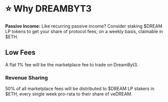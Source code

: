 # ⭐ Why DREAMBYT3

**Passive Income:** Like recurring passive income? Consider staking $DREAM LP tokens to get your share of protocol fees, on a weekly basis, claimable in $ETH.

## Low Fees

A flat 1% fee will be the marketplace fee to trade on DreamByt3.

### Revenue Sharing

50% of all marketplace fees will be distributed to $DREAM LP stakers in $ETH, every single week pro-rata to their share of veDREAM.
